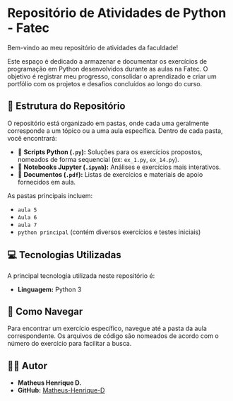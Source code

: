 # Repositório de Atividades de Python - Fatec

Bem-vindo ao meu repositório de atividades da faculdade!

Este espaço é dedicado a armazenar e documentar os exercícios de programação em Python desenvolvidos durante as aulas na Fatec. O objetivo é registrar meu progresso, consolidar o aprendizado e criar um portfólio com os projetos e desafios concluídos ao longo do curso.

## 📂 Estrutura do Repositório

O repositório está organizado em pastas, onde cada uma geralmente corresponde a um tópico ou a uma aula específica. Dentro de cada pasta, você encontrará:

-   📜 **Scripts Python (`.py`):** Soluções para os exercícios propostos, nomeados de forma sequencial (ex: `ex_1.py`, `ex_14.py`).
-   📓 **Notebooks Jupyter (`.ipynb`):** Análises e exercícios mais interativos.
-   📄 **Documentos (`.pdf`):** Listas de exercícios e materiais de apoio fornecidos em aula.

As pastas principais incluem:
- `aula 5`
- `Aula 6`
- `aula 7`
- `python principal` (contém diversos exercícios e testes iniciais)

## 💻 Tecnologias Utilizadas

A principal tecnologia utilizada neste repositório é:

-   **Linguagem:** Python 3

## 🚀 Como Navegar

Para encontrar um exercício específico, navegue até a pasta da aula correspondente. Os arquivos de código são nomeados de acordo com o número do exercício para facilitar a busca.

## 👨‍💻 Autor

-   **Matheus Henrique D.**
-   **GitHub:** [Matheus-Henrique-D](https://github.com/Matheus-Henrique-D)